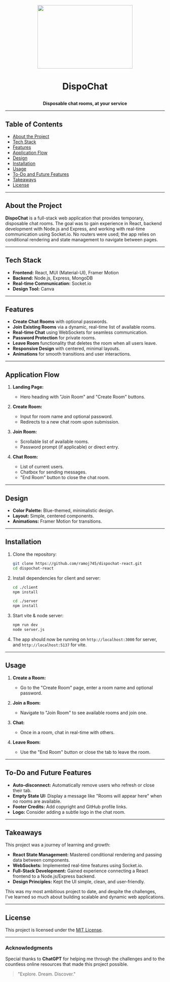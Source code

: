 <p align="center">
  <img src="https://github.com/user-attachments/assets/25169982-234f-4c68-bd01-8b1bd136161e" width="300" height="200"/>
</p>

# <p align="center">DispoChat</p>

<p align="center">
  <strong>Disposable chat rooms, at your service</strong>
</p>



---

## Table of Contents

- [About the Project](#about-the-project)
- [Tech Stack](#tech-stack)
- [Features](#features)
- [Application Flow](#application-flow)
- [Design](#design)
- [Installation](#installation)
- [Usage](#usage)
- [To-Do and Future Features](#to-do-and-future-features)
- [Takeaways](#takeaways)
- [License](#license)

---

## About the Project

**DispoChat** is a full-stack web application that provides temporary, disposable chat rooms. The goal was to gain experience in React, backend development with Node.js and Express, and working with real-time communication using Socket.io. No routers were used; the app relies on conditional rendering and state management to navigate between pages.

---

## Tech Stack

- **Frontend:** React, MUI (Material-UI), Framer Motion
- **Backend:** Node.js, Express, MongoDB
- **Real-time Communication:** Socket.io
- **Design Tool:** Canva

---

## Features

- **Create Chat Rooms** with optional passwords.
- **Join Existing Rooms** via a dynamic, real-time list of available rooms.
- **Real-time Chat** using WebSockets for seamless communication.
- **Password Protection** for private rooms.
- **Leave Room** functionality that deletes the room when all users leave.
- **Responsive Design** with centered, minimal layouts.
- **Animations** for smooth transitions and user interactions.

---

## Application Flow

1. **Landing Page:**
   - Hero heading with "Join Room" and "Create Room" buttons.

2. **Create Room:**
   - Input for room name and optional password.
   - Redirects to a new chat room upon submission.

3. **Join Room:**
   - Scrollable list of available rooms.
   - Password prompt (if applicable) or direct entry.

4. **Chat Room:**
   - List of current users.
   - Chatbox for sending messages.
   - "End Room" button to close the chat room.

---

## Design

- **Color Palette:** Blue-themed, minimalistic design.
- **Layout:** Simple, centered components.
- **Animations:** Framer Motion for transitions.

---

## Installation

1. Clone the repository:
   ```bash
   git clone https://github.com/ramoj745/dispochat-react.git
   cd dispochat-react
   ```

2. Install dependencies for client and server:
   ```bash
   cd ./client
   npm install

   cd ./server
   npm install
   ```

3. Start vite & node server:
   ```bash
   npm run dev
   node server.js
   ```

4. The app should now be running on `http://localhost:3000` for server, and `http://localhost:5137` for vite.

---

## Usage

1. **Create a Room:**
   - Go to the "Create Room" page, enter a room name and optional password.

2. **Join a Room:**
   - Navigate to "Join Room" to see available rooms and join one.

3. **Chat:**
   - Once in a room, chat in real-time with others.

4. **Leave Room:**
   - Use the "End Room" button or close the tab to leave the room.

---

## To-Do and Future Features

- **Auto-disconnect:** Automatically remove users who refresh or close their tab.
- **Empty State UI:** Display a message like "Rooms will appear here" when no rooms are available.
- **Footer Credits:** Add copyright and GitHub profile links.
- **Logo:** Consider adding a subtle logo in the chat room.

---

## Takeaways

This project was a journey of learning and growth:

- **React State Management:** Mastered conditional rendering and passing data between components.
- **WebSockets:** Implemented real-time features using Socket.io.
- **Full-Stack Development:** Gained experience connecting a React frontend to a Node.js/Express backend.
- **Design Principles:** Kept the UI simple, clean, and user-friendly.

This was my most ambitious project to date, and despite the challenges, I've learned so much about building scalable and dynamic web applications.

---

## License

This project is licensed under the [MIT License](LICENSE).

---

### Acknowledgments

Special thanks to **ChatGPT** for helping me through the challenges and to the countless online resources that made this project possible.

> "Explore. Dream. Discover."

